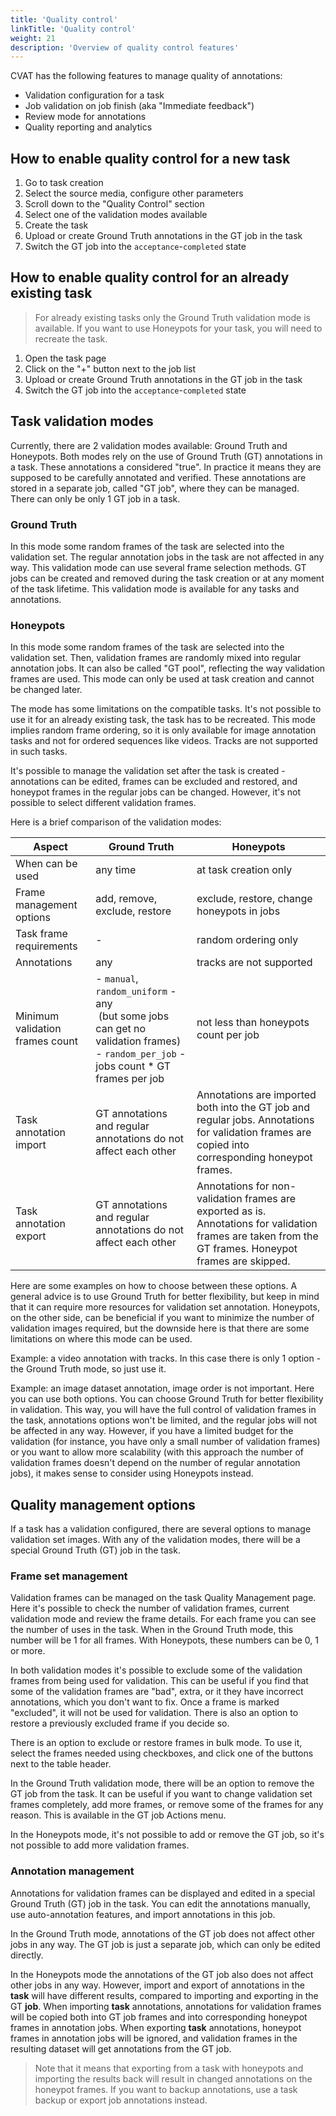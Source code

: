 ```yaml
---
title: 'Quality control'
linkTitle: 'Quality control'
weight: 21
description: 'Overview of quality control features'
---
```


<!-- TODO: some intro about importance of quality control -->

CVAT has the following features to manage quality of annotations:
- Validation configuration for a task
- Job validation on job finish (aka "Immediate feedback")
- Review mode for annotations
- Quality reporting and analytics

## How to enable quality control for a new task

1. Go to task creation
1. Select the source media, configure other parameters
1. Scroll down to the "Quality Control" section
1. Select one of the validation modes available
1. Create the task
1. Upload or create Ground Truth annotations in the GT job in the task
1. Switch the GT job into the `acceptance`-`completed` state

## How to enable quality control for an already existing task

> For already existing tasks only the Ground Truth validation mode is available. If you want
> to use Honeypots for your task, you will need to recreate the task.

1. Open the task page
1. Click on the "+" button next to the job list
1. Upload or create Ground Truth annotations in the GT job in the task
1. Switch the GT job into the `acceptance`-`completed` state

## Task validation modes

Currently, there are 2 validation modes available: Ground Truth and Honeypots.
Both modes rely on the use of Ground Truth (GT) annotations in a task. These annotations
a considered "true". In practice it means they are supposed to be carefully annotated and verified.
These annotations are stored in a separate job, called "GT job", where they can be managed.
There can only be only 1 GT job in a task.

### Ground Truth

In this mode some random frames of the task are selected into the validation set.
The regular annotation jobs in the task are not affected in any way.
This validation mode can use several frame selection methods. GT jobs can be created and
removed during the task creation or at any moment of the task lifetime. This validation mode
is available for any tasks and annotations.

### Honeypots

In this mode some random frames of the task are selected into the validation set.
Then, validation frames are randomly mixed into regular annotation jobs. It can also be
called "GT pool", reflecting the way validation frames are used.
This mode can only be used at task creation and cannot be changed later.

The mode has some limitations on the compatible tasks. It's not possible to use it
for an already existing task, the task has to be recreated. This mode implies random frame ordering,
so it is only available for image annotation tasks and not for ordered sequences like videos.
Tracks are not supported in such tasks.

It's possible to manage the validation set after the task is created - annotations can be edited,
frames can be excluded and restored, and honeypot frames in the regular jobs can be changed.
However, it's not possible to select different validation frames.

Here is a brief comparison of the validation modes:

| **Aspect**         | **Ground Truth**                                 | **Honeypots**                         |
| -------------- | -------------------------------------------- | ------------------------------------------- |
| When can be used        | any time                          | at task creation only |
| Frame management options       | add, remove, exclude, restore     | exclude, restore, change honeypots in jobs |
| Task frame requirements        | -                          | random ordering only |
| Annotations    | any                                 | tracks are not supported |
| Minimum validation frames count    | - `manual`, `random_uniform` - any</br>&nbsp;(but some jobs can get no validation frames)</br>- `random_per_job` - jobs count * GT frames per job        | not less than honeypots count per job |
| Task annotation import | GT annotations and regular annotations do not affect each other | Annotations are imported both into the GT job and regular jobs. Annotations for validation frames are copied into corresponding honeypot frames. |
| Task annotation export | GT annotations and regular annotations do not affect each other | Annotations for non-validation frames are exported as is. Annotations for validation frames are taken from the GT frames. Honeypot frames are skipped. |

Here are some examples on how to choose between these options. A general advice is to use
Ground Truth for better flexibility, but keep in mind that it can require more resources for
validation set annotation. Honeypots, on the other side, can be beneficial if you want to
minimize the number of validation images required, but the downside here is that there are some
limitations on where this mode can be used.

Example: a video annotation with tracks. In this case there is only 1 option -
the Ground Truth mode, so just use it.

Example: an image dataset annotation, image order is not important. Here you can use both options.
You can choose Ground Truth for better flexibility in validation. This way, you will have the
full control of validation frames in the task, annotations options won't be limited, and the
regular jobs will not be affected in any way. However, if you have a limited budget
for the validation (for instance, you have only a small number of validation frames) or you want
to allow more scalability (with this approach the number of validation frames doesn't depend on
the number of regular annotation jobs), it makes sense to consider using Honeypots instead.

## Quality management options

If a task has a validation configured, there are several options to manage validation set images.
With any of the validation modes, there will be a special Ground Truth (GT) job in the task.

### Frame set management

Validation frames can be managed on the task Quality Management page. Here it's possible to
check the number of validation frames, current validation mode and review the frame details.
For each frame you can see the number of uses in the task. When in the Ground Truth mode, this
number will be 1 for all frames. With Honeypots, these numbers can be 0, 1 or more.

In both validation modes it's possible to exclude some of the validation frames
from being used for validation. This can be useful if you find that some
of the validation frames are "bad", extra, or it they have incorrect annotations,
which you don't want to fix. Once a frame is marked "excluded", it will not be used
for validation. There is also an option to restore a previously excluded frame if you decide so.

There is an option to exclude or restore frames in bulk mode. To use it, select the frames needed
using checkboxes, and click one of the buttons next to the table header.

In the Ground Truth validation mode, there will be an option to remove the GT job from the task.
It can be useful if you want to change validation set frames completely, add more frames,
or remove some of the frames for any reason. This is available in the GT job Actions menu.

In the Honeypots mode, it's not possible to add or remove the GT job, so it's not possible to
add more validation frames.

### Annotation management

<!-- TODO: merge with info from auto-qa.md -->

Annotations for validation frames can be displayed and edited in a special Ground Truth (GT) job
in the task. You can edit the annotations manually, use auto-annotation features, and import
annotations in this job.

In the Ground Truth mode, annotations of the GT job does not affect other jobs in any way.
The GT job is just a separate job, which can only be edited directly.

In the Honeypots mode the annotations of the GT job also does not affect other jobs in any way.
However, import and export of annotations in the **task** will have different results,
compared to importing and exporting in the GT **job**. When importing **task** annotations,
annotations for validation frames will be copied both into GT job frames
and into corresponding honeypot frames in annotation jobs. When exporting **task** annotations,
honeypot frames in annotation jobs will be ignored, and validation frames in the resulting dataset
will get annotations from the GT job.

> Note that it means that exporting from a task with honeypots and importing the results back
> will result in changed annotations on the honeypot frames. If you want to backup annotations,
> use a task backup or export job annotations instead.
